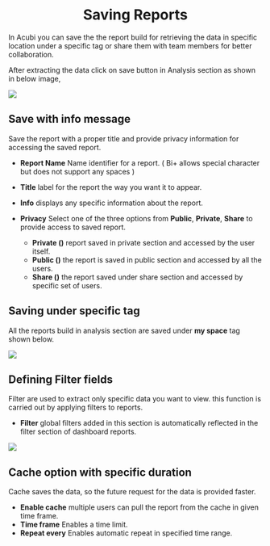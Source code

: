 <center><h1>Saving Reports</h1></center>

In Acubi you can save the the report build for retrieving the data in specific location under a specific tag or share them with team members for better collaboration.

After extracting the data click on save button in Analysis section as shown in below image,

![
](https://raw.githubusercontent.com/sv18042016/fp1/cbe0a5ade1657451e97f2a05d4eba5db6eaa2b1d/images/save_report.png)

## Save with info message

Save the report with a proper title and provide privacy information for accessing the saved report.

- **Report Name** Name identifier for a report. ( Bi+ allows  special character but does not  support any spaces )

- **Title** label for the report the way you want it to appear.

- **Info** displays any specific information about the report.

- **Privacy** Select one of the three options from **Public**, **Private**, **Share**  to provide access to saved report.

     - **Private ()** report saved in private section and accessed by the user itself.
  - **Public ()** the report is saved in public section and accessed by all the users.
  -  **Share ()** the report saved under share section and accessed by specific set of users.
  
## Saving under specific tag

All the reports build in analysis section are saved under **my space** tag shown below.

![
](https://raw.githubusercontent.com/sv18042016/fp1/8d50b81c2f7d831fa967d3e3476fbb5eb6d622f9/images/save_tag.png)

## Defining Filter fields

Filter are used to extract only specific data you want to view. this function is carried out by applying filters to reports.
 
- **Filter** global filters added in this section is automatically reflected in the filter section of dashboard reports.

![
](https://raw.githubusercontent.com/sv18042016/fp1/0cd869712c2e2db47b176cb6dda6dc83d8b0db1e/images/filter_reports.png)

## Cache option with specific duration

Cache saves the data, so the future request for the data is provided faster.

- **Enable cache** multiple users can pull the report from the cache in given time frame.
- **Time frame** Enables a time limit.
- **Repeat every** Enables automatic repeat in specified time range.


<!--stackedit_data:
eyJoaXN0b3J5IjpbLTE0NjI4MTE4MTcsLTMzNzI2MjAyXX0=
-->
